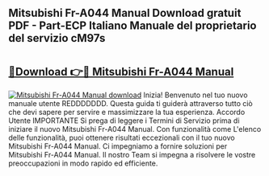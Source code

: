 ## Mitsubishi Fr-A044 Manual Download gratuit PDF - Part-ECP Italiano Manuale del proprietario del servizio cM97s

# <h2><a href="http://dffdrre.blite.top/?on=Mitsubishi+Fr-A044+Manual">🔗Download 👉🔴 Mitsubishi Fr-A044 Manual</a></h2>

[![Mitsubishi Fr-A044 Manual download](https://i.imgur.com/lujVjoI.png)](http://dffdrre.blite.top/?on=Mitsubishi+Fr-A044+Manual)
Inizia! Benvenuto nel tuo nuovo manuale utente REDDDDDDD. Questa guida ti guiderà attraverso tutto ciò che devi sapere per servire e massimizzare la tua esperienza. Accordo Utente IMPORTANTE Si prega di leggere i Termini di Servizio prima di iniziare il nuovo Mitsubishi Fr-A044 Manual. Con funzionalità come L'elenco delle funzionalità, puoi ottenere risultati eccezionali con il tuo nuovo Mitsubishi Fr-A044 Manual. Ci impegniamo a fornire soluzioni per Mitsubishi Fr-A044 Manual. Il nostro Team si impegna a risolvere le vostre preoccupazioni in modo rapido ed efficiente.
